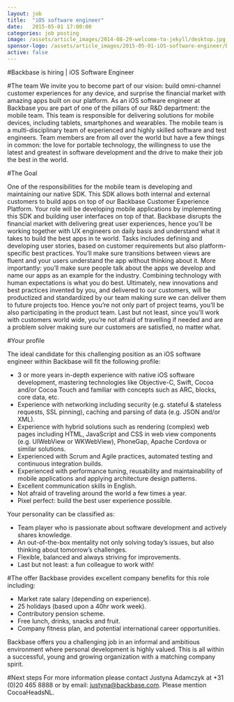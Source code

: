 ```yaml
---
layout: job
title:  "iOS software engineer"
date:   2015-05-01 17:00:00
categories: job posting
image: /assets/article_images/2014-08-29-welcome-to-jekyll/desktop.jpg
sponsor-logo: /assets/article_images/2015-05-01-iOS-software-engineer/backbase.png
active: false
---
```


#Backbase is hiring | iOS Software Engineer

#The team
We invite you to become part of our vision: build omni-channel customer experiences for any device, and surprise the financial market with amazing apps built on our platform. As an iOS software engineer at Backbase you are part of one of the pillars of our R&D department: the mobile team. This team is responsible for delivering solutions for mobile devices, including tablets, smartphones and wearables. The mobile team is a multi-disciplinary team of experienced and highly skilled software and test engineers. Team members are from all over the world but have a few things in common: the love for portable technology, the willingness to use the latest and greatest in software development and the drive to make their job the best in the world.

#The Goal

One of the responsibilities for the mobile team is developing and maintaining our native SDK. This SDK allows both internal and external customers to build apps on top of our Backbase Customer Experience Platform. Your role will be developing mobile applications by implementing this SDK and building user interfaces on top of that. Backbase disrupts the financial market with delivering great user experiences, hence you’ll be working together with UX engineers on daily basis and understand what it takes to build the best apps in te world. Tasks includes defining and developing user stories, based on customer requirements but also platform-specific best practices. You’ll make sure transitions between views are fluent and your users understand the app without thinking about it. More importantly: you’ll make sure people talk about the apps we develop and name our apps as an example for the industry. Combining technology with human expectations is what you do best. Ultimately, new innovations and best practices invented by you, and delivered to our customers, will be productized and standardized by our team making sure we can deliver them to future projects too. Hence you’re not only part of project teams, you’ll be also participating in the product team. Last but not least, since you’ll work with customers world wide, you’re not afraid of travelling if needed and are a problem solver making sure our customers are satisfied, no matter what.

#Your profile

The ideal candidate for this challenging position as an iOS software engineer within Backbase will fit the following profile:

- 3 or more years in-depth experience with native iOS software development, mastering technologies like Objective-C, Swift, Cocoa and/or Cocoa Touch and familiar with concepts such as ARC, blocks, core data, etc.
- Experience with networking including security (e.g. stateful & stateless requests, SSL pinning), caching and parsing of data (e.g. JSON and/or XML).
- Experience with hybrid solutions such as rendering (complex) web pages including HTML, JavaScript and CSS in web view components (e.g. UIWebView or WKWebView), PhoneGap, Apache Cordova or similar solutions.
- Experienced with Scrum and Agile practices, automated testing and continuous integration builds.
- Experienced with performance tuning, reusability and maintainability of mobile applications and applying architecture design patterns.
- Excellent communication skills in English.
- Not afraid of traveling around the world a few times a year.
- Pixel perfect: build the best user experience possible.

Your personality can be classified as:

- Team player who is passionate about software development and actively shares knowledge.
- An out-of-the-box mentality not only solving today’s issues, but also thinking about tomorrow’s challenges.
- Flexible, balanced and always striving for improvements.
- Last but not least: a fun colleague to work with!

#The offer
Backbase provides excellent company benefits for this role including:

- Market rate salary (depending on experience).
- 25 holidays (based upon a 40hr work week).
- Contributory pension scheme.
- Free lunch, drinks, snacks and fruit.
- Company fitness plan, and potential international career opportunities.

Backbase offers you a challenging job in an informal and ambitious environment where personal development is highly valued. This is all within a successful, young and growing organization with a matching company spirit.

#Next steps
For more information please contact Justyna Adamczyk at +31 (0)20 465 8888 or by email: [justyna@backbase.com](mailto:justyna@backbase.com). Please mention CocoaHeadsNL.
